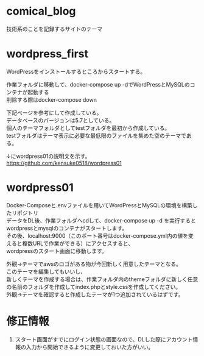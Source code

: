 # comical_blog
技術系のことを記録するサイトのテーマ

# wordpress_first
WordPressをインストールするところからスタートする。  
 
作業フォルダに移動して、docker-compose up -dでWordPressとMySQLのコンテナが起動する  
削除する際はdocker-compose down  
  
下記ページを参考にして作成している。  
データベースのバージョンは5.7としている。  
個人のテーマフォルダとしてtestフォルダを最初から作成している。  
testフォルダはテーマ表示に必要な最低限のファイルを集めた空のテーマである。  
  
  
↓にwordpress01の説明文を示す。  
https://github.com/kensuke0518/wordpress01  
# wordpress01
Docker-Composeと.envファイルを用いてWordPressとMySQLの環境を構築したリポジトリ  
データをDL後、作業フォルダへcdして、docker-compose up -d を実行するとwordpressとmysqlのコンテナがスタートします。  
その後、localhost:9000（このポート番号はdocker-compose.yml内の値を変えると複数URLで作業ができる）にアクセスすると、  
wordpressのスタート画面に移動します。  
  
外観→テーマでawsのロゴがある物が今回新しく用意したテーマとなる。  
このテーマを編集してもいいし、  
新しくテーマを作成する場合は、作業フォルダ内のthemeフォルダに新しく任意の名前のフォルダを作成してindex.phpとstyle.cssを作成してください。  
外観→テーマを確認すると作成したテーマが1つ追加されているはずです。  

# 修正情報
1. スタート画面がすでにログイン状態の画面なので、DLした際にアカウント情報の入力から開始できるように変更しておいた方がいい。  

